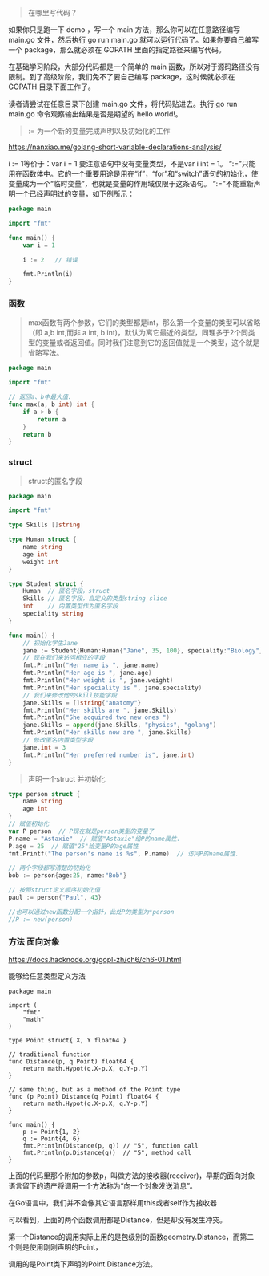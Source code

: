 > 在哪里写代码？

如果你只是跑一下 demo ，写一个 main 方法，那么你可以在任意路径编写 main.go 文件，然后执行 go run main.go 就可以运行代码了。如果你要自己编写一个 package，那么就必须在 GOPATH 里面的指定路径来编写代码。

在基础学习阶段，大部分代码都是一个简单的 main 函数，所以对于源码路径没有限制。到了高级阶段，我们免不了要自己编写 package，这时候就必须在 GOPATH 目录下面工作了。

读者请尝试在任意目录下创建 main.go 文件，将代码贴进去。执行 go run main.go 命令观察输出结果是否是期望的 hello world!。

> := 为一个新的变量完成声明以及初始化的工作

https://nanxiao.me/golang-short-variable-declarations-analysis/

i := 1等价于：var i = 1  要注意语句中没有变量类型，不是var i int = 1。
“:=”只能用在函数体中。它的一个重要用途是用在“if”，“for”和“switch”语句的初始化，使变量成为一个“临时变量”，也就是变量的作用域仅限于这条语句。
“:=”不能重新声明一个已经声明过的变量，如下例所示：

```go
package main

import "fmt"

func main() {
    var i = 1

    i := 2   // 错误

    fmt.Println(i)
}
```


### 函数

> max函数有两个参数，它们的类型都是int，那么第一个变量的类型可以省略（即 a,b int,而非 a int, b int)，默认为离它最近的类型，同理多于2个同类型的变量或者返回值。同时我们注意到它的返回值就是一个类型，这个就是省略写法。
```go
package main

import "fmt"

// 返回a、b中最大值.
func max(a, b int) int {
	if a > b {
		return a
	}
	return b
}
```



### struct

> struct的匿名字段

```go
package main

import "fmt"

type Skills []string

type Human struct {
	name string
	age int
	weight int
}

type Student struct {
	Human  // 匿名字段，struct
	Skills // 匿名字段，自定义的类型string slice
	int    // 内置类型作为匿名字段
	speciality string
}

func main() {
	// 初始化学生Jane
	jane := Student{Human:Human{"Jane", 35, 100}, speciality:"Biology"}
	// 现在我们来访问相应的字段
	fmt.Println("Her name is ", jane.name)
	fmt.Println("Her age is ", jane.age)
	fmt.Println("Her weight is ", jane.weight)
	fmt.Println("Her speciality is ", jane.speciality)
	// 我们来修改他的skill技能字段
	jane.Skills = []string{"anatomy"}
	fmt.Println("Her skills are ", jane.Skills)
	fmt.Println("She acquired two new ones ")
	jane.Skills = append(jane.Skills, "physics", "golang")
	fmt.Println("Her skills now are ", jane.Skills)
	// 修改匿名内置类型字段
	jane.int = 3
	fmt.Println("Her preferred number is", jane.int)
}
```

> 声明一个struct 并初始化
```go
type person struct {
	name string
	age int
}
// 赋值初始化
var P person  // P现在就是person类型的变量了
P.name = "Astaxie"  // 赋值"Astaxie"给P的name属性.
P.age = 25  // 赋值"25"给变量P的age属性
fmt.Printf("The person's name is %s", P.name)  // 访问P的name属性.

// 两个字段都写清楚的初始化
bob := person{age:25, name:"Bob"}

// 按照struct定义顺序初始化值
paul := person{"Paul", 43}

//也可以通过new函数分配一个指针，此处P的类型为*person
//P := new(person)
```




### 方法 面向对象

https://docs.hacknode.org/gopl-zh/ch6/ch6-01.html

能够给任意类型定义方法
```gp
package main

import (
	"fmt"
	"math"
)

type Point struct{ X, Y float64 }

// traditional function
func Distance(p, q Point) float64 {
	return math.Hypot(q.X-p.X, q.Y-p.Y)
}

// same thing, but as a method of the Point type
func (p Point) Distance(q Point) float64 {
	return math.Hypot(q.X-p.X, q.Y-p.Y)
}

func main() {
	p := Point{1, 2}
	q := Point{4, 6}
	fmt.Println(Distance(p, q)) // "5", function call
	fmt.Println(p.Distance(q))  // "5", method call
}
```
上面的代码里那个附加的参数p，叫做方法的接收器(receiver)，早期的面向对象语言留下的遗产将调用一个方法称为“向一个对象发送消息”。

在Go语言中，我们并不会像其它语言那样用this或者self作为接收器

可以看到，上面的两个函数调用都是Distance，但是却没有发生冲突。

第一个Distance的调用实际上用的是包级别的函数geometry.Distance，而第二个则是使用刚刚声明的Point，

调用的是Point类下声明的Point.Distance方法。

```go

```
